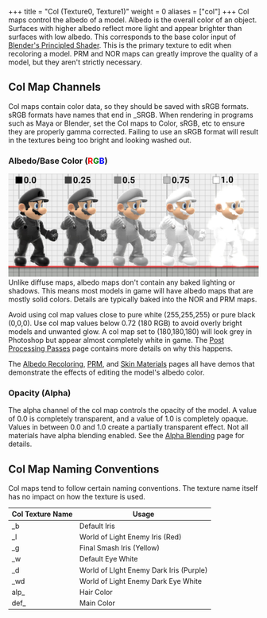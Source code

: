+++
title = "Col (Texture0, Texture1)"
weight = 0
aliases = ["col"]
+++
Col maps control the albedo of a model. Albedo is the overall color of an object. Surfaces with higher albedo reflect more light and appear brighter than surfaces with 
low albedo. This corresponds to the base color input of [Blender's Principled Shader](https://docs.blender.org/manual/en/latest/render/shader_nodes/shader/principled.html). This is the primary texture to edit when recoloring a model. PRM and NOR maps can greatly improve the quality of a
model, but they aren't strictly necessary.

## Col Map Channels
Col maps contain color data, so they should be saved with sRGB formats. sRGB formats have names that end in _SRGB.
When rendering in programs such as Maya or Blender, set the Col maps to Color, sRGB, etc to ensure they are properly
gamma corrected. Failing to use an sRGB format will result in the textures being too bright and looking washed out.

### Albedo/Base Color (<span style="color:red">R</span><span style="color:green">G</span><span style="color:blue">B</span>)
<img src="mario_albedo.jpg" height="auto" width="auto">
Unlike diffuse maps, albedo maps don't contain any baked lighting or shadows. This means most models in game 
will have albedo maps that are mostly solid colors. Details are typically baked into the NOR and PRM maps. 

Avoid using col map values close to pure white (255,255,255) or pure black (0,0,0). Use col map values below 
0.72 (180 RGB) to avoid overly bright models and unwanted glow. A col map set to (180,180,180) will look grey in Photoshop but appear 
almost completely white in game. The [Post Processing Passes](postprocessing) page contains more details on why this happens. 

The [Albedo Recoloring](../../renders/albedo-recoloring/), [PRM](../prm/), and [Skin Materials](../../materials/skin-materials/) pages all have demos that demonstrate the effects of editing the model's albedo color.

### Opacity (Alpha)
The alpha channel of the col map controls the opacity of the model. A value of 0.0 is completely transparent, and a value of 1.0 is completely opaque. Values in between 0.0 and 1.0 create a partially transparent effect. Not all materials have alpha blending enabled. See the 
[Alpha Blending](alpha_blending) page for details.

## Col Map Naming Conventions
Col maps tend to follow certain naming conventions.
The texture name itself has no impact on how the texture is used.

| Col Texture Name | Usage |
| --- | --- |
| _b | Default Iris |
| _l | World of Light Enemy Iris (Red) |
| _g |Final Smash Iris (Yellow) |
| _w | Default Eye White |
| _d | World of LIght Enemy Dark Iris (Purple) |
| _wd | World of Light Enemy Dark Eye White |
| alp_ | Hair Color |
| def_ | Main Color |